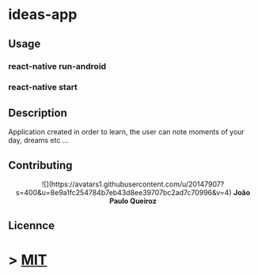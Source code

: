 # ideas-app
## Usage
### react-native run-android
### react-native start
## Description
  Application created in order to learn, the user can note moments of your day, dreams etc ...

## Contributing
<p align="center">
  ![](https://avatars1.githubusercontent.com/u/20147907?s=400&u=8e9a1fc254784b7eb43d8ee39707bc2ad7c70996&v=4)
  <b>João Paulo Queiroz</b>
</p>

## Licennce
# > [MIT](https://choosealicense.com/licenses/mit/)

